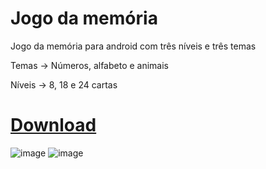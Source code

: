 # Jogo da memória
Jogo da memória para android com três níveis e três temas

Temas -> Números, alfabeto e animais

Níveis -> 8, 18 e 24 cartas

# [Download](https://drive.google.com/file/d/1jZGZF5yefaT__9YEOaB7Uf_t1f6qqmqz/view?usp=sharing)

![image](https://user-images.githubusercontent.com/117361090/226354037-9c8f21a9-9134-4d7c-a6cb-2ec451b8284b.png)
![image](https://user-images.githubusercontent.com/117361090/226353966-cd5be04b-5490-461d-bcf5-d5099543f3e6.png)

